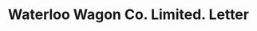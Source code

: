 ---
doi: 10.7916/D8DR46MD
date_other: '1896'
date_other_textual: '1896'
form: correspondence
genre:
- Letters (correspondence)
name:
- Waterloo Wagon Co. Limited
object_in_context_url: https://biggert.cul.columbia.edu/items/view/ave_biggert_01682
subject_hierarchical_geographic:
- Waterloo, New York, United States
subject_name:
- Waterloo Wagon Co. Limited
title: Waterloo Wagon Co. Limited. Letter
sort_title: Waterloo Wagon Co. Limited. Letter
call_number: ave_biggert_01682
coordinates:
- 42.92111111111111,-76.86166666666666
pid: ave_biggert_01682
identifiers: ave_biggert_01682
thumbnail: false
permalink: /biggert/ave_biggert_01682/
layout: iiif-image-page
---